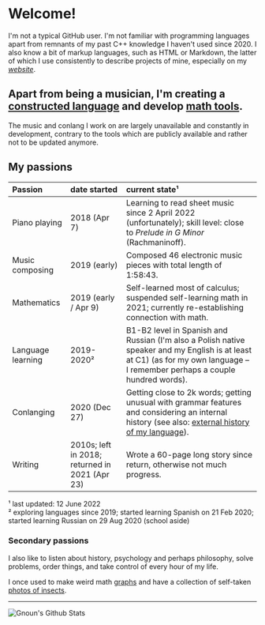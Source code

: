 # Welcome!

I'm not a typical GitHub user. I'm not familiar with programming languages apart from remnants of my past C++ knowledge I haven't used since 2020. I also know a bit of markup languages, such as HTML or Markdown, the latter of which I use consistently to describe projects of mine, especially on my *[website](https://gnoun.net)*.

## Apart from being a musician, I'm creating a [constructed language](https://github.com/Gnoun/Daikova) and develop [math tools](https://gnoun.net/math).

The music and conlang I work on are largely unavailable and constantly in development, contrary to the tools which are publicly available and rather not to be updated anymore.

## My passions

| Passion | date started | current state¹
|:-|:-|:-
| Piano playing | 2018 (Apr 7) | Learning to read sheet music since 2 April 2022 (unfortunately); skill level: close to *Prelude in G Minor* (Rachmaninoff).
| Music composing | 2019 (early) | Composed 46 electronic music pieces with total length of 1:58:43.
| Mathematics | 2019 (early / Apr 9) | Self-learned most of calculus; suspended self-learning math in 2021; currently re-establishing connection with math.
| Language learning | 2019-2020² | B1-B2 level in Spanish and Russian (I'm also a Polish native speaker and my English is at least at C1) (as for my own language – I remember perhaps a couple hundred words).
| Conlanging | 2020 (Dec 27) | Getting close to 2k words; getting unusual with grammar features and considering an internal history (see also: [external history of my language](https://github.com/Gnoun/Daikova/blob/main/history_external.md)).
| Writing | 2010s; left in 2018; returned in 2021 (Apr 23) | Wrote a 60-page long story since return, otherwise not much progress.

¹ last updated: 12 June 2022\
² exploring languages since 2019; started learning Spanish on 21 Feb 2020; started learning Russian on 29 Aug 2020 (school aside)

### Secondary passions

I also like to listen about history, psychology and perhaps philosophy, solve problems, order things, and take control of every hour of my life.

I once used to make weird math [graphs](https://gnoun.net/graphs) and have a collection of self-taken [photos of insects](https://gnoun.net/other/other/photos).

---

<img align="left" alt="Gnoun's Github Stats" src="https://github-readme-stats.vercel.app/api?username=Gnoun&theme=dark" /> 

